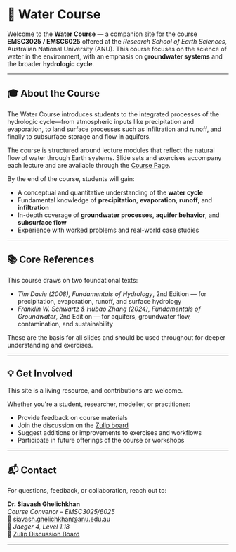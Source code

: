 # 🌊 Water Course

Welcome to the **Water Course** — a companion site for the course **EMSC3025 / EMSC6025** offered at the *Research School of Earth Sciences*, Australian National University (ANU). This course focuses on the science of water in the environment, with an emphasis on **groundwater systems** and the broader **hydrologic cycle**.

---

## 🎓 About the Course

The Water Course introduces students to the integrated processes of the hydrologic cycle—from atmospheric inputs like precipitation and evaporation, to land surface processes such as infiltration and runoff, and finally to subsurface storage and flow in aquifers.

The course is structured around lecture modules that reflect the natural flow of water through Earth systems. Slide sets and exercises accompany each lecture and are available through the [Course Page](course.md).

By the end of the course, students will gain:

- A conceptual and quantitative understanding of the **water cycle**
- Fundamental knowledge of **precipitation**, **evaporation**, **runoff**, and **infiltration**
- In-depth coverage of **groundwater processes**, **aquifer behavior**, and **subsurface flow**
- Experience with worked problems and real-world case studies

---

## 📚 Core References

This course draws on two foundational texts:

- *Tim Davie (2008), Fundamentals of Hydrology*, 2nd Edition — for precipitation, evaporation, runoff, and surface hydrology  
- *Franklin W. Schwartz & Hubao Zhang (2024), Fundamentals of Groundwater*, 2nd Edition — for aquifers, groundwater flow, contamination, and sustainability

These are the basis for all slides and should be used throughout for deeper understanding and exercises.

---

## 💡 Get Involved

This site is a living resource, and contributions are welcome.

Whether you're a student, researcher, modeller, or practitioner:

- Provide feedback on course materials  
- Join the discussion on the [Zulip board](https://rswater.zulipchat.com)  
- Suggest additions or improvements to exercises and workflows  
- Participate in future offerings of the course or workshops

---

## 📬 Contact

For questions, feedback, or collaboration, reach out to:

**Dr. Siavash Ghelichkhan**  
*Course Convenor – EMSC3025/6025*  
📧 [siavash.ghelichkhan@anu.edu.au](mailto:siavash.ghelichkhan@anu.edu.au)  
🏢 *Jaeger 4, Level 1.18*  
💬 [Zulip Discussion Board](https://rswater.zulipchat.com)

---
